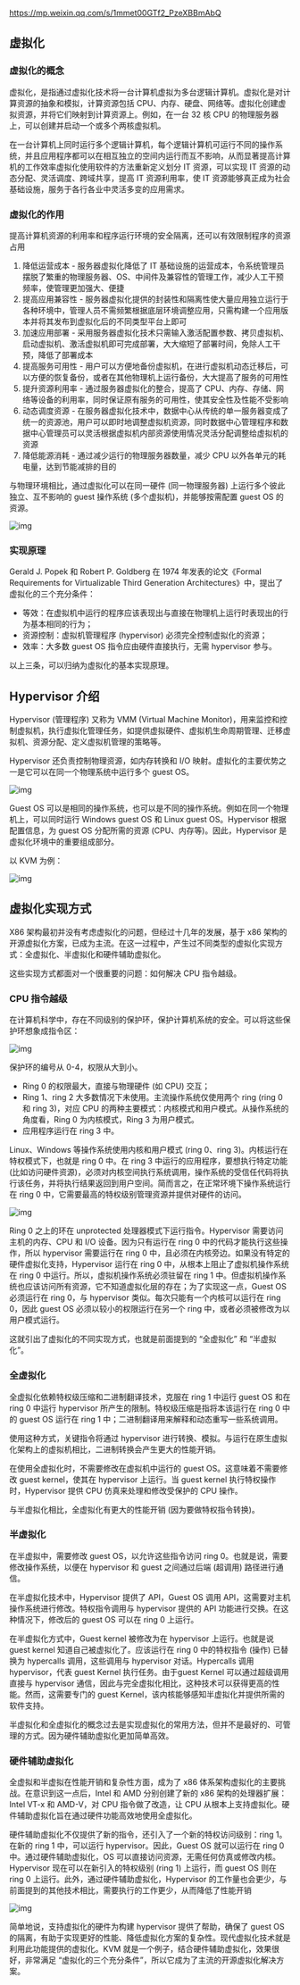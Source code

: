 <https://mp.weixin.qq.com/s/1mmet00GTf2_PzeXBBmAbQ>

## 虚拟化

### 虚拟化的概念

虚拟化，是指通过虚拟化技术将一台计算机虚拟为多台逻辑计算机。虚拟化是对计算资源的抽象和模拟，计算资源包括 CPU、内存、硬盘、网络等。虚拟化创建虚拟资源，并将它们映射到计算资源上。例如，在一台 32 核 CPU 的物理服务器上，可以创建并启动一个或多个两核虚拟机。

在一台计算机上同时运行多个逻辑计算机，每个逻辑计算机可运行不同的操作系统，并且应用程序都可以在相互独立的空间内运行而互不影响，从而显著提高计算机的工作效率虚拟化使用软件的方法重新定义划分 IT 资源，可以实现 IT 资源的动态分配、灵活调度、跨域共享，提高 IT 资源利用率，使 IT 资源能够真正成为社会基础设施，服务于各行各业中灵活多变的应用需求。 

### 虚拟化的作用

提高计算机资源的利用率和程序运行环境的安全隔离，还可以有效限制程序的资源占用 

1. 降低运营成本 - 服务器虚拟化降低了 IT 基础设施的运营成本，令系统管理员摆脱了繁重的物理服务器、OS、中间件及兼容性的管理工作，减少人工干预频率，使管理更加强大、便捷
2. 提高应用兼容性 - 服务器虚拟化提供的封装性和隔离性使大量应用独立运行于各种环境中，管理人员不需频繁根据底层环境调整应用，只需构建一个应用版本并将其发布到虚拟化后的不同类型平台上即可
3. 加速应用部署 - 采用服务器虚拟化技术只需输入激活配置参数、拷贝虚拟机、启动虚拟机、激活虚拟机即可完成部署，大大缩短了部署时间，免除人工干预，降低了部署成本
4. 提高服务可用性 - 用户可以方便地备份虚拟机，在进行虚拟机动态迁移后，可以方便的恢复备份，或者在其他物理机上运行备份，大大提高了服务的可用性
5. 提升资源利用率 - 通过服务器虚拟化的整合，提高了 CPU、内存、存储、网络等设备的利用率，同时保证原有服务的可用性，使其安全性及性能不受影响
6. 动态调度资源 - 在服务器虚拟化技术中，数据中心从传统的单一服务器变成了统一的资源池，用户可以即时地调整虚拟机资源，同时数据中心管理程序和数据中心管理员可以灵活根据虚拟机内部资源使用情况灵活分配调整给虚拟机的资源
7. 降低能源消耗 - 通过减少运行的物理服务器数量，减少 CPU 以外各单元的耗电量，达到节能减排的目的

与物理环境相比，通过虚拟化可以在同一硬件 (同一物理服务器) 上运行多个彼此独立、互不影响的 guest 操作系统 (多个虚拟机)，并能够按需配置 guest OS 的资源。

![img](.assets/virtualized-architecture.png)

### 实现原理

Gerald J. Popek 和 Robert P. Goldberg 在 1974 年发表的论文《Formal Requirements for Virtualizable Third Generation Architectures》中，提出了虚拟化的三个充分条件：

- 等效：在虚拟机中运行的程序应该表现出与直接在物理机上运行时表现出的行为基本相同的行为；
- 资源控制：虚拟机管理程序 (hypervisor) 必须完全控制虚拟化的资源；
- 效率：大多数 guest OS 指令应由硬件直接执行，无需 hypervisor 参与。

以上三条，可以归纳为虚拟化的基本实现原理。

## Hypervisor 介绍

Hypervisor (管理程序) 又称为 VMM (Virtual Machine Monitor)，用来监控和控制虚拟机，执行虚拟化管理任务，如提供虚拟硬件、虚拟机生命周期管理、迁移虚拟机、资源分配、定义虚拟机管理的策略等。

Hypervisor 还负责控制物理资源，如内存转换和 I/O 映射。虚拟化的主要优势之一是它可以在同一个物理系统中运行多个 guest OS。



![img](.assets/virtualization-mgmt-concept-560x478.png)

Guest OS 可以是相同的操作系统，也可以是不同的操作系统。例如在同一个物理机上，可以同时运行 Windows guest OS 和 Linux guest OS。Hypervisor 根据配置信息，为 guest OS 分配所需的资源 (CPU、内存等)。因此，Hypervisor 是虚拟化环境中的重要组成部分。

以 KVM 为例：

![img](.assets/kvm-architecture-20230224163753211.png)

## 虚拟化实现方式

X86 架构最初并没有考虑虚拟化的问题，但经过十几年的发展，基于 x86 架构的开源虚拟化方案，已成为主流。在这一过程中，产生过不同类型的虚拟化实现方式：全虚拟化、半虚拟化和硬件辅助虚拟化。

这些实现方式都面对一个很重要的问题：如何解决 CPU 指令越级。

### CPU 指令越级

在计算机科学中，存在不同级别的保护环，保护计算机系统的安全。可以将这些保护环想象成指令区：

![img](.assets/7df82dfbe49e30dcf26530c76edf4ea2.png)

保护环的编号从 0-4，权限从大到小。

- Ring 0 的权限最大，直接与物理硬件 (如 CPU) 交互；
- Ring 1、ring 2 大多数情况下未使用。主流操作系统仅使用两个 ring (ring 0 和 ring 3)，对应 CPU 的两种主要模式：内核模式和用户模式。从操作系统的角度看，Ring 0 为内核模式，Ring 3 为用户模式。
- 应用程序运行在 ring 3 中。

Linux、Windows 等操作系统使用内核和用户模式 (ring 0、ring 3)。内核运行在特权模式下，也就是 ring 0 中。在 ring 3 中运行的应用程序，要想执行特定功能 (比如访问硬件资源)，必须对内核空间执行系统调用，操作系统的受信任代码将执行该任务，并将执行结果返回到用户空间。简而言之，在正常环境下操作系统运行在 ring 0 中，它需要最高的特权级别管理资源并提供对硬件的访问。

![img](.assets/2018022522130757.png)

Ring 0 之上的环在 unprotected 处理器模式下运行指令。Hypervisor 需要访问主机的内存、CPU 和 I/O 设备。因为只有运行在 ring 0 中的代码才能执行这些操作，所以 hypervisor 需要运行在 ring 0 中，且必须在内核旁边。如果没有特定的硬件虚拟化支持，Hypervisor 运行在 ring 0 中，从根本上阻止了虚拟机操作系统在 ring 0 中运行。所以，虚拟机操作系统必须驻留在 ring 1 中。但虚拟机操作系统也应该访问所有资源，它不知道虚拟化层的存在；为了实现这一点，Guest OS 必须运行在 ring 0，与 hypervisor 类似。每次只能有一个内核可以运行在 ring 0，因此 guest OS 必须以较小的权限运行在另一个 ring 中，或者必须被修改为以用户模式运行。

这就引出了虚拟化的不同实现方式，也就是前面提到的 “全虚拟化” 和 “半虚拟化”。

### 全虚拟化

全虚拟化依赖特权级压缩和二进制翻译技术，克服在 ring 1 中运行 guest OS 和在 ring 0 中运行 hypervisor 所产生的限制。特权级压缩是指将本该运行在 ring 0 中的 guest OS 运行在 ring 1 中；二进制翻译用来解释和动态重写一些系统调用。

使用这种方式，关键指令将通过 hypervisor 进行转换、模拟。与运行在原生虚拟化架构上的虚拟机相比，二进制转换会产生更大的性能开销。

在使用全虚拟化时，不需要修改在虚拟机中运行的 guest OS。这意味着不需要修改 guest kernel，使其在 hypervisor 上运行。当 guest kernel 执行特权操作时，Hypervisor 提供 CPU 仿真来处理和修改受保护的 CPU 操作。

与半虚拟化相比，全虚拟化有更大的性能开销 (因为要做特权指令转换)。

### 半虚拟化

在半虚拟中，需要修改 guest OS，以允许这些指令访问 ring 0。也就是说，需要修改操作系统，以便在 hypervisor 和 guest 之间通过后端 (超调用) 路径进行通信。

在半虚拟化技术中，Hypervisor 提供了 API，Guest OS 调用 API，这需要对主机操作系统进行修改。特权指令调用与 hypervisor 提供的 API 功能进行交换。在这种情况下，修改后的 guest OS 可以在 ring 0 上运行。

在半虚拟化方式中，Guest kernel 被修改为在 hypervisor 上运行。也就是说 guest kernel 知道自己被虚拟化了。应该运行在 ring 0 中的特权指令 (操作) 已替换为 hypercalls 调用，这些调用与 hypervisor 对话。Hypercalls 调用 hypervisor，代表 guest Kernel 执行任务。由于guest Kernel 可以通过超级调用直接与 hypervisor 通信，因此与完全虚拟化相比，这种技术可以获得更高的性能。然而，这需要专门的 guest Kernel，该内核能够感知半虚拟化并提供所需的软件支持。

半虚拟化和全虚拟化的概念过去是实现虚拟化的常用方法，但并不是最好的、可管理的方式。因为硬件辅助虚拟化更加简单高效。

### 硬件辅助虚拟化

全虚拟和半虚拟在性能开销和复杂性方面，成为了 x86 体系架构虚拟化的主要挑战。在意识到这一点后，Intel 和 AMD 分别创建了新的 x86 架构的处理器扩展：Intel VT-x 和 AMD-V，对 CPU 指令做了改造，让 CPU 从根本上支持虚拟化。硬件辅助虚拟化旨在通过硬件功能高效地使用全虚拟化。

硬件辅助虚拟化不仅提供了新的指令，还引入了一个新的特权访问级别：ring 1。在新的 ring 1 中，可以运行 hypervisor。因此，Guest OS 就可以运行在 ring 0 中。通过硬件辅助虚拟化，OS 可以直接访问资源，无需任何仿真或修改内核。Hypervisor 现在可以在新引入的特权级别 (ring 1) 上运行，而 guest OS 则在 ring 0 上运行。此外，通过硬件辅助虚拟化，Hypervisor 的工作量也会更少，与前面提到的其他技术相比，需要执行的工作更少，从而降低了性能开销

![img](.assets/image-20230224164610618.png)

简单地说，支持虚拟化的硬件为构建 hypervisor 提供了帮助，确保了 guest OS 的隔离，有助于实现更好的性能、降低虚拟化方案的复杂性。现代虚拟化技术就是利用此功能提供的虚拟化。KVM 就是一个例子，结合硬件辅助虚拟化，效果很好，非常满足 “虚拟化的三个充分条件”，所以它成为了主流的开源虚拟化解决方案。

